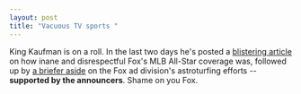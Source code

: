 ```yaml
---
layout: post
title: "Vacuous TV sports "
---
```




King Kaufman is on a roll. In the last two days he's posted a <a href="http://www.salon.com/news/sports/col/kaufman/2005/07/13/wednesday/index.html">blistering article</a> on how inane and disrespectful Fox's MLB All-Star coverage was, followed up by <a href="http://www.salon.com/news/sports/col/kaufman/2005/07/14/thursday/index1.html">a briefer aside</a> on the Fox ad division's astroturfing efforts -- <b>supported by the announcers</b>. Shame on you Fox. 


